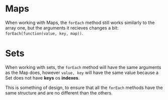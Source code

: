 # Maps

When working with Maps, the `forEach` method still works similarly to the array one, but the arguments it recieves changes a bit: `forEach(function(value, key, map))`.

# Sets

When working with sets, the `forEach` method will have the same arguments as the Map does, however `value, key` will have the same value because a Set does not have **keys** os **indexes**.

This is something of design, to ensure that all the `forEach` methods have the same structure and are no different than the others.
